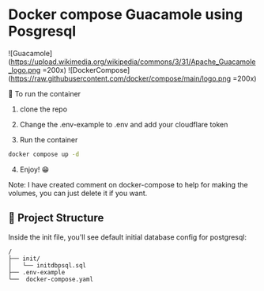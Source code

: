 # Docker compose Guacamole using Posgresql
![Guacamole](https://upload.wikimedia.org/wikipedia/commons/3/31/Apache_Guacamole_logo.png =200x) ![DockerCompose](https://raw.githubusercontent.com/docker/compose/main/logo.png =200x)

🧞 To run the container

1. clone the repo 

2. Change the .env-example to .env and add your cloudflare token

3. Run the container
```sh
docker compose up -d
```

4. Enjoy! 😁

Note: I have created comment on docker-compose to help for making the volumes, you can just delete it if you want.

## 🚀 Project Structure

Inside the init file, you'll see default initial database config for postgresql:

```text
/
├── init/
│   └── initdbpsql.sql
├── .env-example
└──  docker-compose.yaml
```